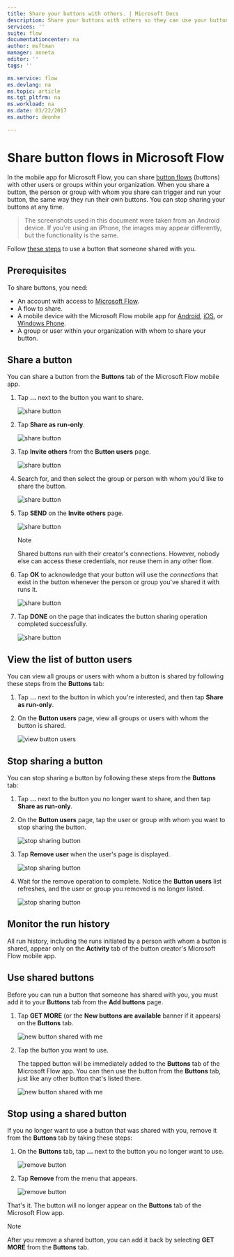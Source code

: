 ```yaml
---
title: Share your buttons with others. | Microsoft Docs
description: Share your buttons with others so they can use your buttons and save time.
services: ''
suite: flow
documentationcenter: na
author: msftman
manager: anneta
editor: ''
tags: ''

ms.service: flow
ms.devlang: na
ms.topic: article
ms.tgt_pltfrm: na
ms.workload: na
ms.date: 03/22/2017
ms.author: deonhe

---
```

# Share button flows in Microsoft Flow
In the mobile app for Microsoft Flow, you can share [button flows](introduction-to-button-flows.md) (buttons) with other users or groups within your organization. When you share a button, the person or group with whom you share can trigger and run your button, the same way they run their own buttons. You can stop sharing your buttons at any time.

> The screenshots used in this document were taken from an Android device. If you're using an iPhone, the images may appear differently, but the functionality is the same.
> 
> 

Follow [these steps](share-buttons.md#use-shared-buttons) to use a button that someone shared with you.

## Prerequisites
To share buttons, you need:

* An account with access to [Microsoft Flow](https://flow.microsoft.com).
* A flow to share.
* A mobile device with the Microsoft Flow mobile app for [Android](https://aka.ms/flowmobiledocsandroid), [iOS](https://aka.ms/flowmobiledocsios), or [Windows Phone](https://aka.ms/flowmobilewindows).
* A group or user within your organization with whom to share your button.

## Share a button
You can share a button from the **Buttons** tab of the Microsoft Flow mobile app.

1. Tap **...** next to the button you want to share.
   
     ![share button](./media/share-buttons/share-button-flows-buttons-tab.png)
2. Tap **Share as run-only**.
   
      ![share button](./media/share-buttons/share-button-flows-run-only.png)
3. Tap **Invite others** from the **Button users** page.
   
      ![share button](./media/share-buttons/share-button-flows-button-users.png)
4. Search for, and then select the group or person with whom you'd like to share the button.
   
      ![share button](./media/share-buttons/share-button-flows-invite-others-select.png)
5. Tap **SEND** on the **Invite others** page.
   
      ![share button](./media/share-buttons/share-button-flows-invite-others-send.png)
   
   > [!NOTE]
   > Shared buttons run with their creator's connections. However, nobody else can access these credentials, nor reuse them in any other flow.
   > 
   > 
6. Tap **OK** to acknowledge that your button will use the *connections* that exist in the button whenever the person or group you've shared it with runs it.
   
      ![share button](./media/share-buttons/share-button-flows-invite-others-ok.png)
7. Tap **DONE** on the page that indicates the button sharing operation completed successfully.
   
      ![share button](./media/share-buttons/share-button-flows-invite-others-done.png)

## View the list of button users
You can view all groups or users with whom a button is shared by following these steps from the **Buttons** tab:

1. Tap **...** next to the button in which you're interested, and then tap **Share as run-only**.
2. On the **Button users** page, view all groups or users with whom the button is shared.
   
      ![view button users](./media/share-buttons/share-button-flows-button-users-list.png)

## Stop sharing a button
You can stop sharing a button by following these steps from the **Buttons** tab:

1. Tap **...** next to the button you no longer want to share, and then tap **Share as run-only**.
2. On the **Button users** page, tap the user or group with whom you want to stop sharing the button.
   
     ![stop sharing button](./media/share-buttons/share-button-flows-remove-user-list.png)
3. Tap **Remove user** when the user's page is displayed.
   
     ![stop sharing button](./media/share-buttons/share-button-flows-remove-user.png)
4. Wait for the remove operation to complete. Notice the **Button users** list refreshes, and the user or group you removed is no longer listed.
   
     ![stop sharing button](./media/share-buttons/share-button-flows-remove-user-result.png)

## Monitor the run history
All run history, including the runs initiated by a person with whom a button is shared, appear only on the **Activity** tab of the button creator's Microsoft Flow mobile app.

## Use shared buttons
Before you can run a button that someone has shared with you, you must add it to your **Buttons** tab from the **Add buttons** page.

1. Tap **GET MORE** (or the **New buttons are available** banner if it appears) on the **Buttons** tab.
   
     ![new button shared with me](./media/share-buttons/share-button-flows-banner.png)
2. Tap the button you want to use.
   
    The tapped button will be immediately added to the **Buttons** tab of the Microsoft Flow app. You can then use the button from the **Buttons** tab, just like any other button that's listed there.
   
     ![new button shared with me](./media/share-buttons/share-button-flows-buttons-shared-with-me.png)

## Stop using a shared button
If you no longer want to use a button that was shared with you, remove it from the **Buttons** tab by taking these steps:

1. On the **Buttons** tab, tap **...** next to the button you no longer want to use.
   
     ![remove button](./media/share-buttons/share-button-flows-added-shared-button.png)
2. Tap **Remove** from the menu that appears.
   
      ![remove button](./media/share-buttons/share-button-flows-share-no-more.png)

That's it. The button will no longer appear on the **Buttons** tab of the Microsoft Flow app.

> [!NOTE]
> After you remove a shared button, you can add it back by selecting **GET MORE** from the **Buttons** tab.
> 
> 

